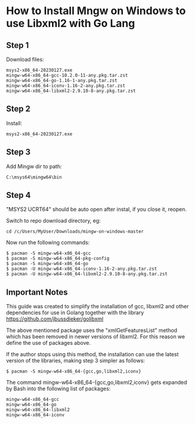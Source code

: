 # How to Install Mngw on Windows to use Libxml2 with Go Lang

## Step 1

Download files:
```
msys2-x86_64-20230127.exe
mingw-w64-x86_64-gcc-10.2.0-11-any.pkg.tar.zst
mingw-w64-x86_64-go-1.16-1-any.pkg.tar.zst
mingw-w64-x86_64-iconv-1.16-2-any.pkg.tar.zst
mingw-w64-x86_64-libxml2-2.9.10-8-any.pkg.tar.zst
```

## Step 2
Install:
```
msys2-x86_64-20230127.exe
```

## Step 3
Add Mingw dir to path:
```
C:\msys64\mingw64\bin
```

## Step 4
"MSYS2 UCRT64" should be auto open after instal, if you close it, reopen.

Switch to repo download directory, eg:
```
cd /c/Users/MyUser/Downloads/mingw-on-windows-master
```

Now run the following commands:
```shell
$ pacman -S mingw-w64-x86_64-gcc
$ pacman -S mingw-w64-x86_64-pkg-config
$ pacman -S mingw-w64-x86_64-go
$ pacman -U mingw-w64-x86_64-iconv-1.16-2-any.pkg.tar.zst
$ pacman -U mingw-w64-x86_64-libxml2-2.9.10-8-any.pkg.tar.zst
```

## Important Notes
This guide was created to simplify the installation of gcc, libxml2 and other dependencies for use in Golang together with the library https://github.com/jbussdieker/golibxml

The above mentioned package uses the "xmlGetFeaturesList" method which has been removed in newer versions of libxml2. For this reason we define the use of packages above.

If the author stops using this method, the installation can use the latest version of the libraries, making step 3 simpler as follows:
```shell
$ pacman -S mingw-w64-x86_64-{gcc,go,libxml2,iconv}
```

The command mingw-w64-x86_64-{gcc,go,libxml2,iconv} gets expanded by Bash into the following list of packages:
```
mingw-w64-x86_64-gcc
mingw-w64-x86_64-go
mingw-w64-x86_64-libxml2
mingw-w64-x86_64-iconv
```
